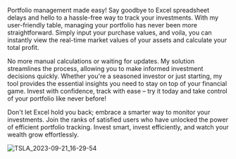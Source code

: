 Portfolio management made easy! Say goodbye to Excel spreadsheet delays and hello to a hassle-free way to track your investments. With my user-friendly table, managing your portfolio has never been more straightforward. Simply input your purchase values, and voila, you can instantly view the real-time market values of your assets and calculate your total profit.

No more manual calculations or waiting for updates. My solution streamlines the process, allowing you to make informed investment decisions quickly. Whether you're a seasoned investor or just starting, my tool provides the essential insights you need to stay on top of your financial game. Invest with confidence, track with ease – try it today and take control of your portfolio like never before!

Don't let Excel hold you back; embrace a smarter way to monitor your investments. Join the ranks of satisfied users who have unlocked the power of efficient portfolio tracking. Invest smart, invest efficiently, and watch your wealth grow effortlessly.

![TSLA_2023-09-21_16-29-54](https://github.com/zentoliyan/Pinescript-Indicator-PortfolioTrackingTable/assets/60288122/b116e5a6-bdf6-4f6c-8205-d62468613d4c)

